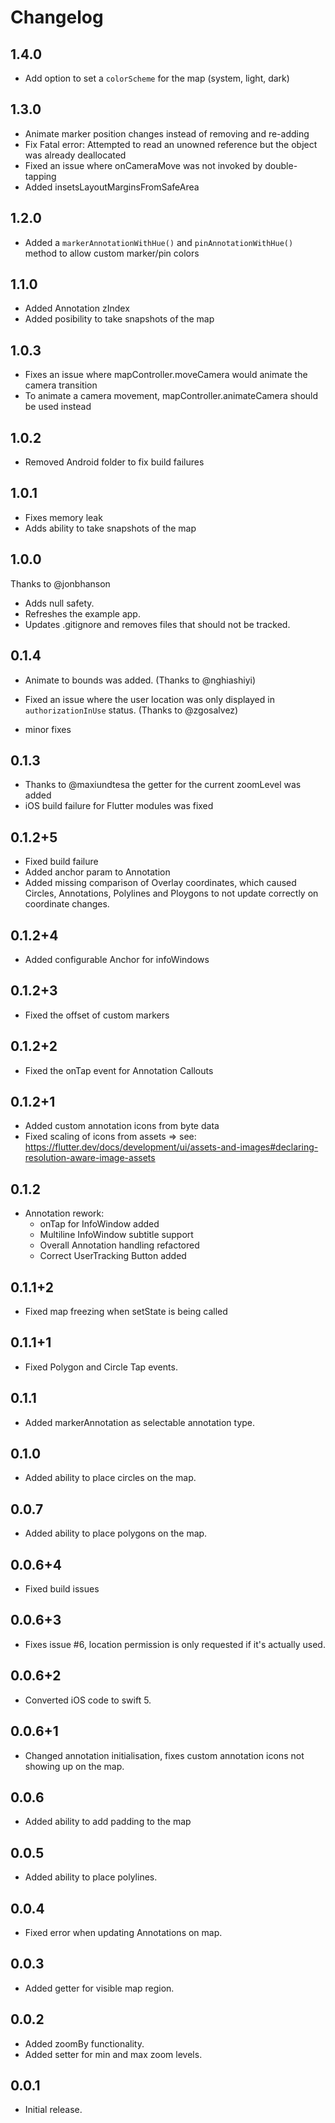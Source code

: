 # Changelog

## 1.4.0

* Add option to set a `colorScheme` for the map (system, light, dark)

## 1.3.0

* Animate marker position changes instead of removing and re-adding
* Fix Fatal error: Attempted to read an unowned reference but the object was already deallocated
* Fixed an issue where onCameraMove was not invoked by double-tapping
* Added insetsLayoutMarginsFromSafeArea

## 1.2.0

* Added a `markerAnnotationWithHue()` and `pinAnnotationWithHue()` method to allow custom marker/pin colors

## 1.1.0

* Added Annotation zIndex
* Added posibility to take snapshots of the map

## 1.0.3

* Fixes an issue where mapController.moveCamera would animate the camera transition
* To animate a camera movement, mapController.animateCamera should be used instead

## 1.0.2

* Removed Android folder to fix build failures

## 1.0.1

* Fixes memory leak
* Adds ability to take snapshots of the map
## 1.0.0

Thanks to @jonbhanson
* Adds null safety.
* Refreshes the example app.
* Updates .gitignore and removes files that should not be tracked.

## 0.1.4

* Animate to bounds was added. (Thanks to @nghiashiyi)
* Fixed an issue where the user location was only displayed in `authorizationInUse` status. (Thanks to @zgosalvez)

* minor fixes

## 0.1.3

* Thanks to @maxiundtesa the getter for the current zoomLevel was added
* iOS build failure for Flutter modules was fixed

## 0.1.2+5

* Fixed build failure
* Added anchor param to Annotation
* Added missing comparison of Overlay coordinates, which caused
  Circles, Annotations, Polylines and Ploygons to not update correctly
  on coordinate changes.

## 0.1.2+4

* Added configurable Anchor for infoWindows

## 0.1.2+3

* Fixed the offset of custom markers

## 0.1.2+2

* Fixed the onTap event for Annotation Callouts

## 0.1.2+1

* Added custom annotation icons from byte data
* Fixed scaling of icons from assets => see: https://flutter.dev/docs/development/ui/assets-and-images#declaring-resolution-aware-image-assets

## 0.1.2

* Annotation rework:
   * onTap for InfoWindow added
   * Multiline InfoWindow subtitle support
   * Overall Annotation handling refactored
   * Correct UserTracking Button added

## 0.1.1+2

* Fixed map freezing when setState is being called

## 0.1.1+1

* Fixed Polygon and Circle Tap events.

## 0.1.1

* Added markerAnnotation as selectable annotation type.

## 0.1.0

* Added ability to place circles on the map.

## 0.0.7

* Added ability to place polygons on the map.

## 0.0.6+4

* Fixed build issues

## 0.0.6+3

* Fixes issue #6, location permission is only requested if it's actually used.

## 0.0.6+2

* Converted iOS code to swift 5.

## 0.0.6+1

* Changed annotation initialisation, fixes custom annotation icons not showing up on the map.

## 0.0.6

* Added ability to add padding to the map

## 0.0.5

* Added ability to place polylines.

## 0.0.4

* Fixed error when updating Annotations on map.

## 0.0.3

* Added getter for visible map region.

## 0.0.2

* Added zoomBy functionality.
* Added setter for min and max zoom levels.

## 0.0.1

* Initial release.
